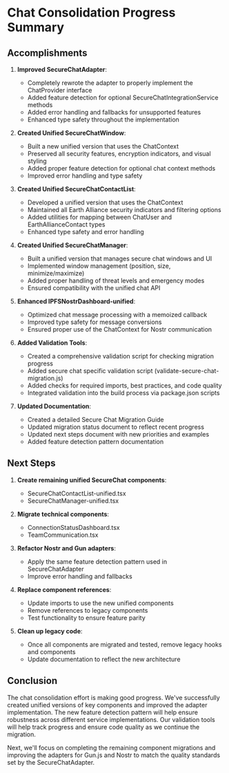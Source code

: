 # Chat Consolidation Progress Summary

## Accomplishments

1. **Improved SecureChatAdapter**:
   - Completely rewrote the adapter to properly implement the ChatProvider interface
   - Added feature detection for optional SecureChatIntegrationService methods
   - Added error handling and fallbacks for unsupported features
   - Enhanced type safety throughout the implementation

2. **Created Unified SecureChatWindow**:
   - Built a new unified version that uses the ChatContext
   - Preserved all security features, encryption indicators, and visual styling
   - Added proper feature detection for optional chat context methods
   - Improved error handling and type safety

3. **Created Unified SecureChatContactList**:
   - Developed a unified version that uses the ChatContext
   - Maintained all Earth Alliance security indicators and filtering options
   - Added utilities for mapping between ChatUser and EarthAllianceContact types
   - Enhanced type safety and error handling

4. **Created Unified SecureChatManager**:
   - Built a unified version that manages secure chat windows and UI
   - Implemented window management (position, size, minimize/maximize)
   - Added proper handling of threat levels and emergency modes
   - Ensured compatibility with the unified chat API

5. **Enhanced IPFSNostrDashboard-unified**:
   - Optimized chat message processing with a memoized callback
   - Improved type safety for message conversions
   - Ensured proper use of the ChatContext for Nostr communication

6. **Added Validation Tools**:
   - Created a comprehensive validation script for checking migration progress
   - Added secure chat specific validation script (validate-secure-chat-migration.js)
   - Added checks for required imports, best practices, and code quality
   - Integrated validation into the build process via package.json scripts

7. **Updated Documentation**:
   - Created a detailed Secure Chat Migration Guide
   - Updated migration status document to reflect recent progress
   - Updated next steps document with new priorities and examples
   - Added feature detection pattern documentation

## Next Steps

1. **Create remaining unified SecureChat components**:
   - SecureChatContactList-unified.tsx
   - SecureChatManager-unified.tsx

2. **Migrate technical components**:
   - ConnectionStatusDashboard.tsx
   - TeamCommunication.tsx

3. **Refactor Nostr and Gun adapters**:
   - Apply the same feature detection pattern used in SecureChatAdapter
   - Improve error handling and fallbacks

4. **Replace component references**:
   - Update imports to use the new unified components
   - Remove references to legacy components
   - Test functionality to ensure feature parity

5. **Clean up legacy code**:
   - Once all components are migrated and tested, remove legacy hooks and components
   - Update documentation to reflect the new architecture

## Conclusion

The chat consolidation effort is making good progress. We've successfully created unified versions of key components and improved the adapter implementation. The new feature detection pattern will help ensure robustness across different service implementations. Our validation tools will help track progress and ensure code quality as we continue the migration.

Next, we'll focus on completing the remaining component migrations and improving the adapters for Gun.js and Nostr to match the quality standards set by the SecureChatAdapter.
